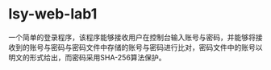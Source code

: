# lsy-web-lab1
一个简单的登录程序，该程序能够接收用户在控制台输入账号与密码，并能够将接收到的账号与密码与密码文件中存储的账号与密码进行比对，密码文件中的账号以明文的形式给出，而密码采用SHA-256算法保护。
